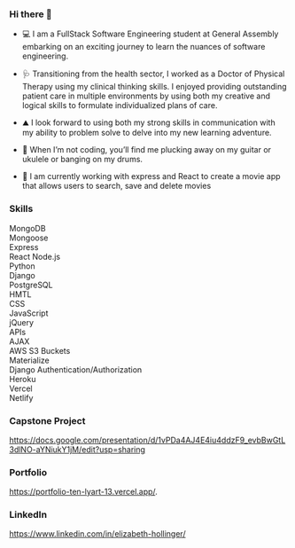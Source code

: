 ### Hi there 👋

- 💻 I am a FullStack Software Engineering student at General Assembly embarking on an exciting journey to learn the nuances of software engineering. 

- 🩺 Transitioning from the health sector, I worked as a Doctor of Physical Therapy using my clinical thinking skills.  I enjoyed providing outstanding patient care in multiple environments by using both my creative and logical skills to formulate individualized plans of care.

- ⛰️  I look forward to using both my strong skills in communication with my ability to problem solve to delve into my new learning adventure.

- 🥁 When I’m not coding, you’ll find me plucking away on my guitar or ukulele or banging on my drums. 

- 🌱 I am currently working with express and React to create a movie app that allows users to search, save and delete movies 


### Skills 
MongoDB  
Mongoose  
Express  
React 
Node.js  
Python   
Django   
PostgreSQL    
HMTL   
CSS  
JavaScript  
jQuery  
APIs   
AJAX  
AWS S3 Buckets  
Materialize  
Django Authentication/Authorization  
Heroku   
Vercel  
Netlify  

### Capstone Project   
https://docs.google.com/presentation/d/1vPDa4AJ4E4iu4ddzF9_evbBwGtL3dlNO-aYNiukY1jM/edit?usp=sharing

### Portfolio  
https://portfolio-ten-lyart-13.vercel.app/. 
  
### LinkedIn  
https://www.linkedin.com/in/elizabeth-hollinger/


